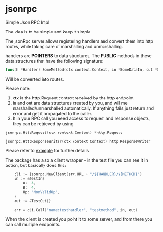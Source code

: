# jsonrpc
Simple Json RPC Impl

The idea is to be simple and keep it simple.

The jsonRpc server allows registering handlers and convert them into http routes, while taking care of marshalling
and unmarshalling.

handlers are **POINTERS** to data structures. The **PUBLIC** methods in these data structures that have the following
signature:

```go
func(h *Handler) SomeMethod(ctx context.Context, in *SomeDataIn, out *SomeDataOut) error{}
```
Will be converted into routes. 

Please note: 

1. ctx is the http.Request context received by the http endpoint. 
2. in and out are data structures created by you, and will me marshalled/unmarshalled automatically. If anything fails 
just return and error and get it propagated to the caller. 
3. If in your RPC call you need access to request and response objects, they can be retrieved by using:
```go
jsonrpc.HttpRequest(ctx context.Context) *http.Request

jsonrpc.HttpResponseWriter(ctx context.Context) http.ResponseWriter
```

Please refer to [example](./example) for further details.

The package has also a client wrapper - in the test file you can see it in action, but basically does this:

```go
    cli := jsonrpc.NewClient(srv.URL + "/${HANDLER}/${METHOD}")
	in := &TestIn{
		A:  3,
		B:  4,
		Op: "NonValidOp",
	}
	out := &TestOut{}

	err = cli.Call("namedtesthandler", "testmethod", in, out)
```

When the client is created you point it to some server, and from there you can call multiple endpoints.
